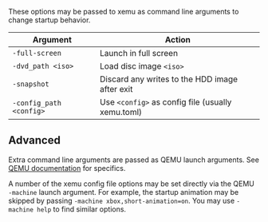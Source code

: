 These options may be passed to xemu as command line arguments to change
startup behavior.

| Argument | Action |
|----------|--------|
| `-full-screen` | Launch in full screen |
| `-dvd_path <iso>` | Load disc image `<iso>` |
| `-snapshot` | Discard any writes to the HDD image after exit |
| `-config_path <config>` | Use `<config>` as config file (usually xemu.toml) |

## Advanced

Extra command line arguments are passed as QEMU launch arguments. See [QEMU
documentation](https://www.qemu.org/documentation/) for specifics.

A number of the xemu config file options may be set directly via the QEMU `-machine`
launch argument. For example, the startup animation may be skipped by passing
`-machine xbox,short-animation=on`. You may use `-machine help` to find similar
options.
